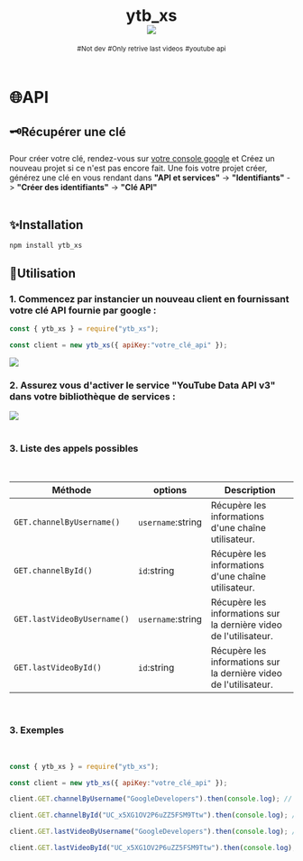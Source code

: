 <div align=center>
<h1>
ytb_xs<br>
<img src=https://img.shields.io/badge/JavaScript-100%25-yellow?style=plastic>
<br>
</h1>
<sup>#Not dev</sup> <sup>#Only retrive last videos</sup> <sup>#youtube api</sup>
<br>
</div>
<br>
<h1>🌐API</h1>
<h2>🗝️Récupérer une clé</h2>
Pour créer votre clé, rendez-vous sur <a href="https://console.cloud.google.com/welcome">votre console google</a> et Créez un nouveau projet si ce n'est pas encore fait. Une fois votre projet créer, générez une clé en vous rendant dans <b>"API et services"</b> -> <b>"Identifiants"</b> -> <b>"Créer des identifiants"</b> -> <b>"Clé API"</b><br>
<br>
<h2>✨Installation</h2>

`npm install ytb_xs`
<br>
<h2>👀Utilisation</h2>
<h3>1. Commencez par instancier un nouveau client en fournissant votre clé API fournie par google :</h3>

```js
const { ytb_xs } = require("ytb_xs");

const client = new ytb_xs({ apiKey:"votre_clé_api" });
```

<img src="https://github.com/Ix-xs/ytb_xs/assets/114710533/fbd8e695-f68c-4548-a9cf-bdb5c5d122e4">

<br>
<h3>2. Assurez vous d'activer le service "YouTube Data API v3" dans votre bibliothèque de services :</h3>

<img src="https://github.com/Ix-xs/ytb_xs/assets/114710533/66c0a5db-f06a-47d2-9414-520cbef97f25">

<br>

<br>
<h3>3. Liste des appels possibles</h3>
<br>

Méthode | options | Description |
| --- | --- | --- |
| `GET.channelByUsername()` | `username`:string | Récupère les informations d'une chaîne utilisateur. |
| `GET.channelById()` | `id`:string | Récupère les informations d'une chaîne utilisateur. |
| `GET.lastVideoByUsername()` | `username`:string | Récupère les informations sur la dernière video de l'utilisateur. |
| `GET.lastVideoById()` | `id`:string | Récupère les informations sur la dernière video de l'utilisateur. |

<br>
<h3>3. Exemples</h3>
<br>


```js
const { ytb_xs } = require("ytb_xs");

const client = new ytb_xs({ apiKey:"votre_clé_api" });

client.GET.channelByUsername("GoogleDevelopers").then(console.log); // Renvoi les informations de la chaine utilisateur.

client.GET.channelById("UC_x5XG1OV2P6uZZ5FSM9Ttw").then(console.log); // Renvoi les informations de la chaine utilisateur.

client.GET.lastVideoByUsername("GoogleDevelopers").then(console.log); // Renvoi les informations sur la dernière video de l'utilisateur.

client.GET.lastVideoById("UC_x5XG1OV2P6uZZ5FSM9Ttw").then(console.log); // Renvoi les informations sur la dernière video de l'utilisateur.
```
